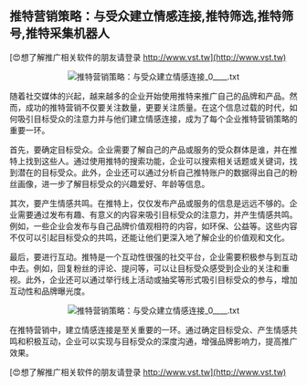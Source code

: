 ## **推特营销策略：与受众建立情感连接,推特筛选,推特筛号,推特采集机器人**

[😍想了解推广相关软件的朋友请登录 http://www.vst.tw](http://www.vst.tw)

 <center><img src="https://vst.tw/MP4/tuiguang/png/2.png" alt="推特营销策略：与受众建立情感连接_0____.txt"></center>

随着社交媒体的兴起，越来越多的企业开始使用推特来推广自己的品牌和产品。然而，成功的推特营销不仅要关注数量，更要关注质量。在这个信息过载的时代，如何吸引目标受众的注意力并与他们建立情感连接，成为了每个企业推特营销策略的重要一环。

首先，要确定目标受众。企业需要了解自己的产品或服务的受众群体是谁，并在推特上找到这些人。通过使用推特的搜索功能，企业可以搜索相关话题或关键词，找到潜在的目标受众。此外，企业还可以通过分析自己推特账户的数据得出自己的粉丝画像，进一步了解目标受众的兴趣爱好、年龄等信息。

其次，要产生情感共鸣。在推特上，仅仅发布产品或服务的信息是远远不够的。企业需要通过发布有趣、有意义的内容来吸引目标受众的注意力，并产生情感共鸣。例如，一些企业会发布与自己品牌价值观相符的内容，如环保、公益等。这些内容不仅可以引起目标受众的共鸣，还能让他们更深入地了解企业的价值观和文化。

最后，要进行互动。推特是一个互动性很强的社交平台，企业需要积极参与到互动中去。例如，回复粉丝的评论、提问等，可以让目标受众感受到企业的关注和重视。此外，企业还可以通过举行线上活动或抽奖等形式吸引目标受众的参与，增加互动性和品牌曝光度。

 <center><img src="https://vst.tw/MP4/tuiguang/png/0.png" alt="推特营销策略：与受众建立情感连接_0____.txt"></center>

在推特营销中，建立情感连接是至关重要的一环。通过确定目标受众、产生情感共鸣和积极互动，企业可以实现与目标受众的深度沟通，增强品牌影响力，提高推广效果。

[😍想了解推广相关软件的朋友请登录 http://www.vst.tw](http://www.vst.tw)



